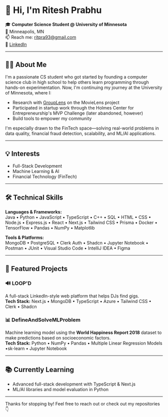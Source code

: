 # 👋 Hi, I'm Ritesh Prabhu

🎓 **Computer Science Student @ University of Minnesota**  
📍 Minneapolis, MN  
📫 Reach me: [ritpra93@gmail.com](mailto:ritpra93@gmail.com)  
🔗 [LinkedIn](www.linkedin.com/in/ritesh-prabhu-114389299)

---

## 👨‍💻 About Me

I'm a passionate CS student who got started by founding a computer science club in high school to help others learn programming through hands-on experimentation. Now, I'm continuing my journey at the University of Minnesota, where I:

- Research with [GroupLens](https://grouplens.org/) on the MovieLens project  
- Participated in startup work through the Holmes Center for Entrepreneurship's MVP Challenge (later abandoned, however)  
- Build tools to empower my community  

I'm especially drawn to the FinTech space—solving real-world problems in data quality, financial fraud detection, scalability, and ML/AI applications.

---

## 💡 Interests

- Full-Stack Development  
- Machine Learning & AI  
- Financial Technology (FinTech)

---

## 🛠️ Technical Skills

**Languages & Frameworks:**  
Java • Python • JavaScript • TypeScript • C++ • SQL • HTML • CSS • Node.js • Express.js • React • Next.js • Tailwind CSS • Prisma • Docker • TensorFlow • Pandas • NumPy • Matplotlib

**Tools & Platforms:**  
MongoDB • PostgreSQL • Clerk Auth • Shadcn • Jupyter Notebook • Postman • JUnit • Visual Studio Code • IntelliJ IDEA • Figma

---

## 🚀 Featured Projects

### 🔊 LOOP'D  
A full-stack LinkedIn-style web platform that helps DJs find gigs.  
**Tech Stack:** Next.js • MongoDB • TypeScript • Azure • Tailwind CSS • Clerk • Shadcn

### 📊 DefineAndSolveMLProblem  
Machine learning model using the **World Happiness Report 2018** dataset to make predictions based on socioeconomic factors.  
**Tech Stack:** Python • NumPy • Pandas • Multiple Linear Regression Models •sk-learn  • Jupyter Notebook

---

## 📚 Currently Learning

- Advanced full-stack development with TypeScript & Next.js  
- ML/AI libraries and model evaluation in Python

---

Thanks for stopping by! Feel free to reach out or check out my repositories 👇  



